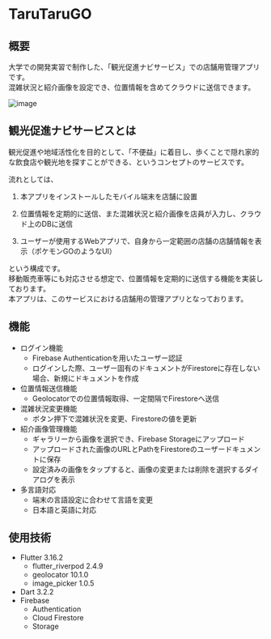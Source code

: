 # TaruTaruGO
## 概要
大学での開発実習で制作した、「観光促進ナビサービス」での店舗用管理アプリです。  
混雑状況と紹介画像を設定でき、位置情報を含めてクラウドに送信できます。

![image](https://github.com/YM-0/TaruTaruGo-Manage/assets/108323257/7907a107-f5ad-4ec2-8c81-834b34836917)

## 観光促進ナビサービスとは
観光促進や地域活性化を目的として、「不便益」に着目し、歩くことで隠れ家的な飲食店や観光地を探すことができる、というコンセプトのサービスです。  

流れとしては、  
1. 本アプリをインストールしたモバイル端末を店舗に設置

2. 位置情報を定期的に送信、また混雑状況と紹介画像を店員が入力し、クラウド上のDBに送信

3. ユーザーが使用するWebアプリで、自身から一定範囲の店舗の店舗情報を表示（ポケモンGOのようなUI）

という構成です。  
移動販売車等にも対応させる想定で、位置情報を定期的に送信する機能を実装しております。  
本アプリは、このサービスにおける店舗用の管理アプリとなっております。

## 機能
* ログイン機能
  * Firebase Authenticationを用いたユーザー認証
  * ログインした際、ユーザー固有のドキュメントがFirestoreに存在しない場合、新規にドキュメントを作成
* 位置情報送信機能
  * Geolocatorでの位置情報取得、一定間隔でFirestoreへ送信
* 混雑状況変更機能
  * ボタン押下で混雑状況を変更、Firestoreの値を更新
* 紹介画像管理機能
  * ギャラリーから画像を選択でき、Firebase Storageにアップロード
  * アップロードされた画像のURLとPathをFirestoreのユーザードキュメントに保存
  * 設定済みの画像をタップすると、画像の変更または削除を選択するダイアログを表示
* 多言語対応
  * 端末の言語設定に合わせて言語を変更
  * 日本語と英語に対応

## 使用技術
* Flutter 3.16.2
  * flutter_riverpod 2.4.9 
  * geolocator 10.1.0
  * image_picker 1.0.5
* Dart 3.2.2
* Firebase
  * Authentication
  * Cloud Firestore
  * Storage
